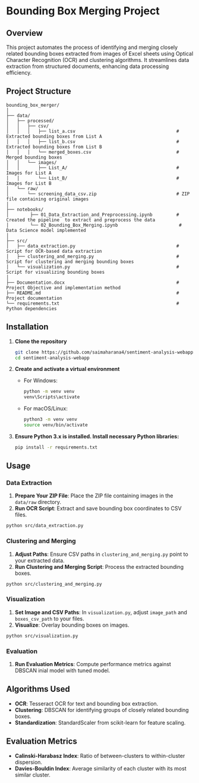 # Bounding Box Merging Project

## Overview
This project automates the process of identifying and merging closely related bounding boxes extracted from images of Excel sheets using Optical Character Recognition (OCR) and clustering algorithms. It streamlines data extraction from structured documents, enhancing data processing efficiency.

## Project Structure
```
bounding_box_merger/
│
├── data/
│   ├── processed/
│   │   ├── csv/
│   │   │   ├── list_a.csv                                      # Extracted bounding boxes from List A
│   │   │   ├── list_b.csv                                      # Extracted bounding boxes from List B
│   │   │   └── merged_boxes.csv                                # Merged bounding boxes
│   │   └── images/
│   │       ├── List_A/                                         # Images for List A
│   │       └── List_B/                                         # Images for List B
│   └── raw/
│       └── screening_data_csv.zip                              # ZIP file containing original images
│
├── notebooks/
│        ├── 01_Data_Extraction_and_Preprocessing.ipynb         # Created the pipeline  to extract and preprocess the data
│        └── 02_Bounding_Box_Merging.ipynb                       # Data Science model implemented
│                      
├── src/
│   ├── data_extraction.py                                      # Script for OCR-based data extraction
│   ├── clustering_and_merging.py                               # Script for clustering and merging bounding boxes
│   └── visualization.py                                        # Script for visualizing bounding boxes
│
├── Documentation.docx                                          # Project Objective and implementation method
├── README.md                                                   # Project documentation
└── requirements.txt                                            # Python dependencies
```

## Installation

1. **Clone the repository**

   ```sh
   git clone https://github.com/saimaharana4/sentiment-analysis-webapp.git
   cd sentiment-analysis-webapp
   ```

2. **Create and activate a virtual environment**

   - For Windows:

     ```sh
     python -m venv venv
     venv\Scripts\activate
     ```

   - For macOS/Linux:

     ```sh
     python3 -m venv venv
     source venv/bin/activate

3. **Ensure Python 3.x is installed. Install necessary Python libraries:**

      ```sh
      pip install -r requirements.txt
      ```

## Usage

### Data Extraction

1. **Prepare Your ZIP File**: Place the ZIP file containing images in the `data/raw` directory.
2. **Run OCR Script**: Extract and save bounding box coordinates to CSV files.

```sh
python src/data_extraction.py
```

### Clustering and Merging

1. **Adjust Paths**: Ensure CSV paths in `clustering_and_merging.py` point to your extracted data.
2. **Run Clustering and Merging Script**: Process the extracted bounding boxes.

```sh
python src/clustering_and_merging.py
```

### Visualization

1. **Set Image and CSV Paths**: In `visualization.py`, adjust `image_path` and `boxes_csv_path` to your files.
2. **Visualize**: Overlay bounding boxes on images.

```sh
python src/visualization.py
```

### Evaluation

1. **Run Evaluation Metrics**: Compute performance metrics against DBSCAN inial model with tuned model.

## Algorithms Used

- **OCR**: Tesseract OCR for text and bounding box extraction.
- **Clustering**: DBSCAN for identifying groups of closely related bounding boxes.
- **Standardization**: StandardScaler from scikit-learn for feature scaling.

## Evaluation Metrics

- **Calinski-Harabasz Index**: Ratio of between-clusters to within-cluster dispersion.
- **Davies-Bouldin Index**: Average similarity of each cluster with its most similar cluster.

